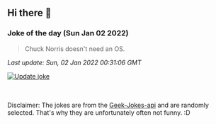 ## Hi there 👋

### Joke of the day (Sun Jan 02 2022)
<!-- joke -->
>Chuck Norris doesn't need an OS.
<!-- /joke -->

*Last update: Sun, 02 Jan 2022 00:31:06 GMT*

[![Update joke](https://github.com/nclskfm/nclskfm/actions/workflows/joke.yml/badge.svg)](https://github.com/nclskfm/nclskfm/actions/workflows/joke.yml)

<br><br>
Disclaimer: The jokes are from the [Geek-Jokes-api](https://github.com/sameerkumar18/geek-joke-api) and are randomly selected. That's why they are unfortunately often not funny. :D
